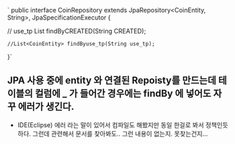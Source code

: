 
`
public interface CoinRepository extends JpaRepository<CoinEntity, String>, JpaSpecificationExecutor<CoinEntity> {
	
	
	
	
//	use_tp
	List<CoinEntity> findByCREATED(String CREATED);
	
    //List<CoinEntity> findByuse_tp(String use_tp);
	
	
    
   
}`

## JPA 사용 중에 entity 와 연결된 Repoisty를 만드는데 테이블의 컬럼에 _ 가 들어간 경우에는 findBy 에 넣어도 자꾸 에러가 생긴다. 
* IDE(Eclipse)  에러 라는 말이 있어서 컴파일도 해봤지만 동일 한걸로 봐서 정책인듯 하다. 그런데 관련해서 문서를 찾아봐도.. 그런 내용이 없는지. 못찾는건지... 